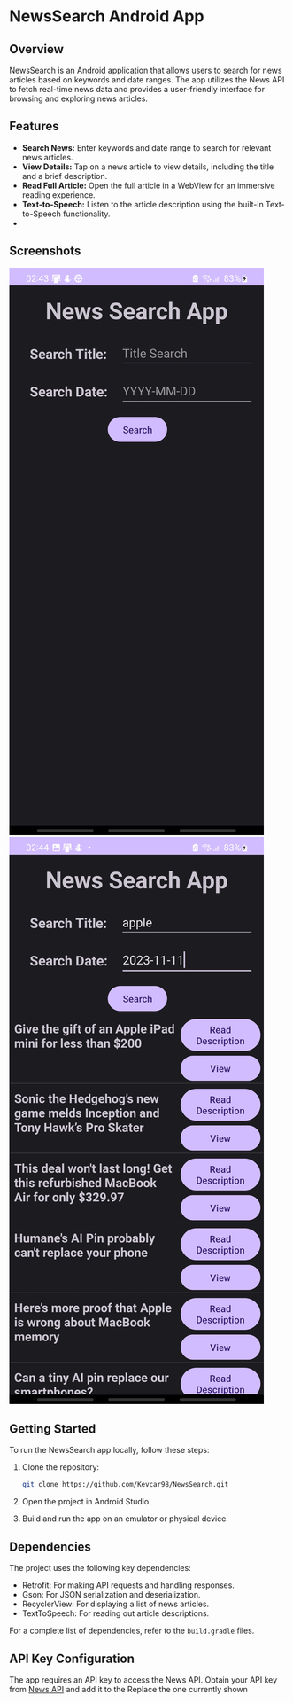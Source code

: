 # NewsSearch Android App


## Overview

NewsSearch is an Android application that allows users to search for news articles based on keywords and date ranges. The app utilizes the News API to fetch real-time news data and provides a user-friendly interface for browsing and exploring news articles.

## Features

- **Search News:** Enter keywords and date range to search for relevant news articles.
- **View Details:** Tap on a news article to view details, including the title and a brief description.
- **Read Full Article:** Open the full article in a WebView for an immersive reading experience.
- **Text-to-Speech:** Listen to the article description using the built-in Text-to-Speech functionality.
- 
## Screenshots
![App Screenshot 1 - Replace with your own screenshots](NewsSearch_Screenshot_Home.jpg)
![App Screenshot 2 - Replace with your own screenshots](NewsSearch_Screenshot_News.jpg)

## Getting Started

To run the NewsSearch app locally, follow these steps:

1. Clone the repository:

    ```bash
    git clone https://github.com/Kevcar98/NewsSearch.git
    ```

2. Open the project in Android Studio.

3. Build and run the app on an emulator or physical device.

## Dependencies

The project uses the following key dependencies:

- Retrofit: For making API requests and handling responses.
- Gson: For JSON serialization and deserialization.
- RecyclerView: For displaying a list of news articles.
- TextToSpeech: For reading out article descriptions.

For a complete list of dependencies, refer to the `build.gradle` files.

## API Key Configuration

The app requires an API key to access the News API. Obtain your API key from [News API](https://newsapi.org/) and add it to the Replace the one currently shown
